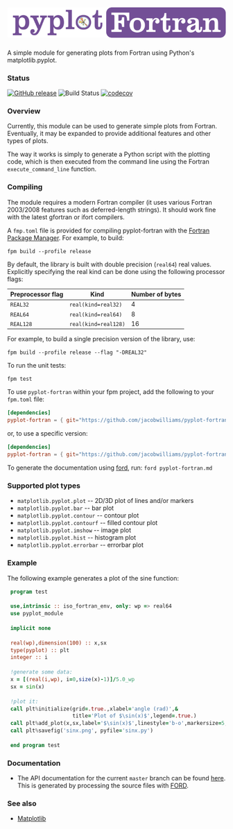 ![Pyplot-Fortran](media/logo.png)
============

A simple module for generating plots from Fortran using Python's matplotlib.pyplot.

### Status 

[![GitHub release](https://img.shields.io/github/release/jacobwilliams/pyplot-fortran.svg?style=plastic)](https://github.com/jacobwilliams/pyplot-fortran/releases/latest)
![Build Status](https://github.com/jacobwilliams/pyplot-fortran/actions/workflows/CI.yml/badge.svg)
[![codecov](https://codecov.io/gh/jacobwilliams/pyplot-fortran/branch/master/graph/badge.svg?token=BHtd51oUTE)](https://codecov.io/gh/jacobwilliams/pyplot-fortran)

### Overview

Currently, this module can be used to generate simple plots from Fortran.  Eventually, it may be expanded to provide additional features and other types of plots.

The way it works is simply to generate a Python script with the plotting code, which
is then executed from the command line using the Fortran ```execute_command_line``` function.

### Compiling

The module requires a modern Fortran compiler (it uses various Fortran 2003/2008 features such as deferred-length strings). It should work fine with the latest gfortran or ifort compilers.  

A `fmp.toml` file is provided for compiling pyplot-fortran with the [Fortran Package Manager](https://github.com/fortran-lang/fpm). For example, to build:

```
fpm build --profile release
```

By default, the library is built with double precision (`real64`) real values. Explicitly specifying the real kind can be done using the following processor flags:

Preprocessor flag | Kind  | Number of bytes
----------------- | ----- | ---------------
`REAL32`  | `real(kind=real32)`  | 4
`REAL64`  | `real(kind=real64)`  | 8
`REAL128` | `real(kind=real128)` | 16

For example, to build a single precision version of the library, use:

```
fpm build --profile release --flag "-DREAL32"
```

To run the unit tests:

```
fpm test
```

To use `pyplot-fortran` within your fpm project, add the following to your `fpm.toml` file:
```toml
[dependencies]
pyplot-fortran = { git="https://github.com/jacobwilliams/pyplot-fortran.git" }
```

or, to use a specific version:
```toml
[dependencies]
pyplot-fortran = { git="https://github.com/jacobwilliams/pyplot-fortran.git", tag = "3.2.0" }
```

To generate the documentation using [ford](https://github.com/Fortran-FOSS-Programmers/ford), run: ```ford pyplot-fortran.md```

### Supported plot types

* ```matplotlib.pyplot.plot``` -- 2D/3D plot of lines and/or markers
* ```matplotlib.pyplot.bar``` -- bar plot
* ```matplotlib.pyplot.contour``` -- contour plot
* ```matplotlib.pyplot.contourf``` -- filled contour plot
* ```matplotlib.pyplot.imshow``` -- image plot
* ```matplotlib.pyplot.hist``` -- histogram plot
* ```matplotlib.pyplot.errorbar``` -- errorbar plot

### Example

The following example generates a plot of the sine function:

```fortran
 program test

 use,intrinsic :: iso_fortran_env, only: wp => real64
 use pyplot_module

 implicit none

 real(wp),dimension(100) :: x,sx
 type(pyplot) :: plt
 integer :: i

 !generate some data:
 x = [(real(i,wp), i=0,size(x)-1)]/5.0_wp
 sx = sin(x)

 !plot it:
 call plt%initialize(grid=.true.,xlabel='angle (rad)',&
                     title='Plot of $\sin(x)$',legend=.true.)
 call plt%add_plot(x,sx,label='$\sin(x)$',linestyle='b-o',markersize=5,linewidth=2)
 call plt%savefig('sinx.png', pyfile='sinx.py')

 end program test
```

### Documentation

 * The API documentation for the current ```master``` branch can be found [here](https://jacobwilliams.github.io/pyplot-fortran/).  This is generated by processing the source files with [FORD](https://github.com/Fortran-FOSS-Programmers/ford).  

### See also

 * [Matplotlib](https://matplotlib.org)
